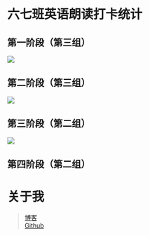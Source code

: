 # 六七班英语朗读打卡统计  
## 第一阶段（第三组）  
![](https://ftp.bmp.ovh/imgs/2020/10/35e29c4051f27e71.png)  
## 第二阶段（第三组）  
![](https://ftp.bmp.ovh/imgs/2020/10/ddfe642a28bcfa6c.png)  
## 第三阶段（第二组）  
![](https://ftp.bmp.ovh/imgs/2020/10/5b27f763bb70c8b1.jpg)  
## 第四阶段（第二组）  
  
# 关于我
> [博客](http://ojzm6d3419.hk16.horainwebs.top/)  
> [Github](https://github.com/anyuxurl)


